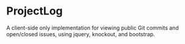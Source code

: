 # ProjectLog
A client-side only implementation for viewing public Git commits and open/closed issues, using jquery, knockout, and bootstrap.
